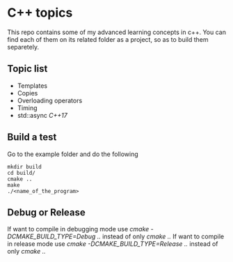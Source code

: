 # C++ topics 
This repo contains some of my advanced learning concepts in c++. You can find each of them on its related folder as a project, so as to build them separetely. 

## Topic list
* Templates
* Copies
* Overloading operators
* Timing
* std::async *C++17*

## Build a test
Go to the example folder and do the following
```
mkdir build
cd build/
cmake ..
make
./<name_of_the_program>
```
## Debug or Release
If want to compile in debugging mode use  *cmake -DCMAKE_BUILD_TYPE=Debug ..* instead of only *cmake ..*
If want to compile in release mode use  *cmake -DCMAKE_BUILD_TYPE=Release ..* instead of only *cmake ..*